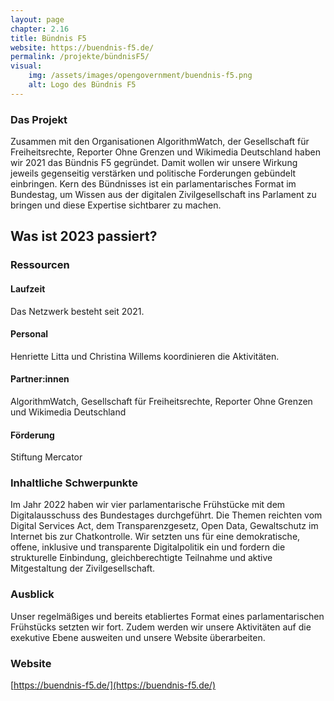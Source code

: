 ```yaml
---
layout: page
chapter: 2.16
title: Bündnis F5
website: https://buendnis-f5.de/
permalink: /projekte/bündnisF5/
visual:
    img: /assets/images/opengovernment/buendnis-f5.png
    alt: Logo des Bündnis F5
---
```


### Das Projekt

Zusammen mit den Organisationen AlgorithmWatch, der Gesellschaft für Freiheitsrechte, Reporter Ohne Grenzen und Wikimedia Deutschland haben wir 2021 das Bündnis F5 gegründet. Damit wollen wir unsere Wirkung jeweils gegenseitig verstärken und politische Forderungen gebündelt einbringen. Kern des Bündnisses ist ein parlamentarisches Format im Bundestag, um Wissen aus der digitalen Zivilgesellschaft ins Parlament zu bringen und diese Expertise sichtbarer zu machen.

## Was ist 2023 passiert?

### Ressourcen

#### Laufzeit
Das Netzwerk besteht seit 2021.

#### Personal 
Henriette Litta und Christina Willems koordinieren die Aktivitäten.

#### Partner:innen
AlgorithmWatch, Gesellschaft für Freiheitsrechte, Reporter Ohne Grenzen und Wikimedia Deutschland

#### Förderung
Stiftung Mercator

### Inhaltliche Schwerpunkte

Im Jahr 2022 haben wir vier parlamentarische Frühstücke mit dem Digitalausschuss des Bundestages durchgeführt. Die Themen reichten vom Digital Services Act, dem Transparenzgesetz, Open Data, Gewaltschutz im Internet bis zur Chatkontrolle. Wir setzten uns für eine demokratische, offene, inklusive und transparente Digitalpolitik ein und fordern die strukturelle Einbindung, gleichberechtigte Teilnahme und aktive Mitgestaltung der Zivilgesellschaft.

### Ausblick

Unser regelmäßiges und bereits etabliertes Format eines parlamentarischen Frühstücks setzten wir fort. Zudem werden wir unsere Aktivitäten auf die exekutive Ebene ausweiten und unsere Website überarbeiten.

### Website

[https://buendnis-f5.de/](https://buendnis-f5.de/)

